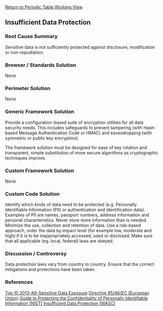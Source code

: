 [Return to Periodic Table Working
View](OWASP_Periodic_Table_of_Vulnerabilities#Periodic_Table_of_Vulnerabilities "wikilink")

## Insufficient Data Protection

### Root Cause Summary

Sensitive data is not sufficiently protected against disclosure,
modification or non-repudiation.

### Browser / Standards Solution

None

### Perimeter Solution

None

### Generic Framework Solution

Provide a configuration-based suite of encryption utilities for all data
security needs. This includes safeguards to prevent tampering (with
Hash-based Message Authentication Code or HMAC) and eavesdropping (with
symmetric or public key encryption).

The framework solution must be designed for ease of key rotation and
transparent, simple substitution of more secure algorithms as
cryptographic techniques improve.

### Custom Framework Solution

None

### Custom Code Solution

Identify which kinds of data need to be protected (e.g. Personally
Identifiable Information (PII) or authentication and identification
data). Examples of PII are names, passport numbers, address information
and personal characteristics.
Never store more information than is needed. Minimize the use,
collection and retention of data.
Use a risk-based approach, order the data by impact level (for example
low, moderate and high) if it is to be inappropriately accessed, used or
disclosed.
Make sure that all applicable (eg. local, federal) laws are obeyed.

### Discussion / Controversy

Data protection laws vary from country to country. Ensure that the
correct mitigations and protections have been taken.

### References

[Top 10 2013-A6-Sensitive Data
Exposure](Top_10_2013-A6-Sensitive_Data_Exposure "wikilink")
[Directive 95/46/EC (European
Union)](http://eur-lex.europa.eu/LexUriServ/LexUriServ.do?uri=CELEX:31995L0046:en:NOT)
[Guide to Protecting the Confidentiality of Personally Identifiable
Information
(NIST)](http://csrc.nist.gov/publications/nistpubs/800-122/sp800-122.pdf)
[Insufficient Data Protection
(WASC)](http://projects.webappsec.org/w/page/13246941/Insufficient%20Data%20Protection)